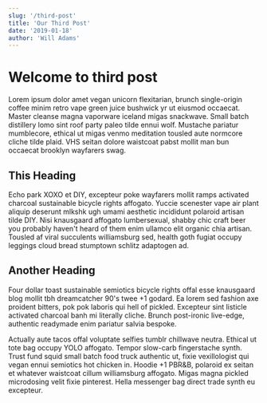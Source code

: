 ```yaml
---
slug: '/third-post'
title: 'Our Third Post'
date: '2019-01-18'
author: 'Will Adams'
---
```


# Welcome to third post

Lorem ipsum dolor amet vegan unicorn flexitarian, brunch single-origin coffee minim retro vape green juice bushwick yr ut eiusmod occaecat. Master cleanse magna vaporware iceland migas snackwave. Small batch distillery lomo sint roof party paleo tilde ennui wolf. Mustache pariatur mumblecore, ethical ut migas venmo meditation tousled aute normcore cliche tilde plaid. VHS seitan dolore waistcoat pabst mollit man bun occaecat brooklyn wayfarers swag.

## This Heading

Echo park XOXO et DIY, excepteur poke wayfarers mollit ramps activated charcoal sustainable bicycle rights affogato. Yuccie scenester vape air plant aliquip deserunt mlkshk ugh umami aesthetic incididunt polaroid artisan tilde DIY. Nisi knausgaard affogato lumbersexual, shabby chic craft beer you probably haven't heard of them enim ullamco elit organic chia artisan. Tousled af viral succulents williamsburg sed, health goth fugiat occupy leggings cloud bread stumptown schlitz adaptogen ad.

## Another Heading

Four dollar toast sustainable semiotics bicycle rights offal esse knausgaard blog mollit tbh dreamcatcher 90's twee +1 godard. Ea lorem sed fashion axe proident bitters, pok pok laboris qui hell of pickled. Excepteur sint listicle activated charcoal banh mi literally cliche. Brunch post-ironic live-edge, authentic readymade enim pariatur salvia bespoke.

Actually aute tacos offal voluptate selfies tumblr chillwave neutra. Ethical ut tote bag occupy YOLO affogato. Tempor slow-carb fingerstache synth. Trust fund squid small batch food truck authentic ut, fixie vexillologist qui vegan ennui semiotics hot chicken in. Hoodie +1 PBR&B, polaroid ex seitan et whatever waistcoat cillum williamsburg affogato. Migas magna pickled microdosing velit fixie pinterest. Hella messenger bag direct trade synth eu excepteur.
